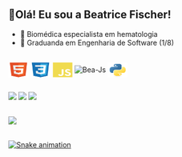 ## 💜Olá! Eu sou a Beatrice Fischer!
- 🔬 Biomédica especialista em hematologia 
- 👾 Graduanda em Engenharia de Software (1/8)

<div style="display: inline_block"><br>
  <img align="center" alt="Bea-HTML" height="30" width="40" src="https://raw.githubusercontent.com/devicons/devicon/master/icons/html5/html5-original.svg"/>
  <img align="center" alt="Bea-CSS" height="30" width="40" src="https://raw.githubusercontent.com/devicons/devicon/master/icons/css3/css3-original.svg"/>
  <img align="center" alt="Bea-Js" height="30" width="40" src="https://raw.githubusercontent.com/devicons/devicon/master/icons/javascript/javascript-plain.svg"/>
  <img align="center" alt="Bea-Js" height="30" width="40" src="https://cdn.jsdelivr.net/gh/devicons/devicon@latest/icons/c/c-original.svg"/>
  <img align="center" alt="Bea-Python" height="30" width="40" src="https://raw.githubusercontent.com/devicons/devicon/master/icons/python/python-original.svg"/>
</div>

##
   
<div>
  <a href="https://www.instagram.com/beatrice_fischer/" target="_blank"><img src="https://img.shields.io/badge/-Instagram-%23E4405F?style=for-the-badge&logo=instagram&logoColor=white" target="_blank"></a>
  <a href = "mailto:beatricefbea@gmail.com"><img src="https://img.shields.io/badge/-Gmail-%23333?style=for-the-badge&logo=gmail&logoColor=white" target="_blank"></a>
  <a href="https://linkedin.com/in/beatrice-fischer" target="_blank"><img src="https://img.shields.io/badge/-LinkedIn-%230077B5?style=for-the-badge&logo=linkedin&logoColor=white" target="_blank"></a> 
</div>

##

<div> 
  <a href="https://beacons.ai/beatrice-fischer">
  <img height="180cm" src="https://github-readme-stats.vercel.app/api?username=beatrice-fischer&theme=nightowl&hide_border=false&include_all_commits=true&count_private=true"/>
  <!--usar quando tiver mais repositórios <img height="180cm" src="https://github-readme-stats.vercel.app/api/top-langs/?username=beatrice-fischer&layout=compact&langs_count=16&theme=nightowl"/>-->
</div>
 
##
  
![Snake animation](https://github.com/beatrice-fischer/beatrice/fischer/blob/output/github-contribution-grid-snake.svg) 
